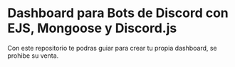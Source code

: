 # Dashboard para Bots de Discord con EJS, Mongoose y Discord.js

Con este repositorio te podras guiar para crear tu propia dashboard, se prohibe su venta.
